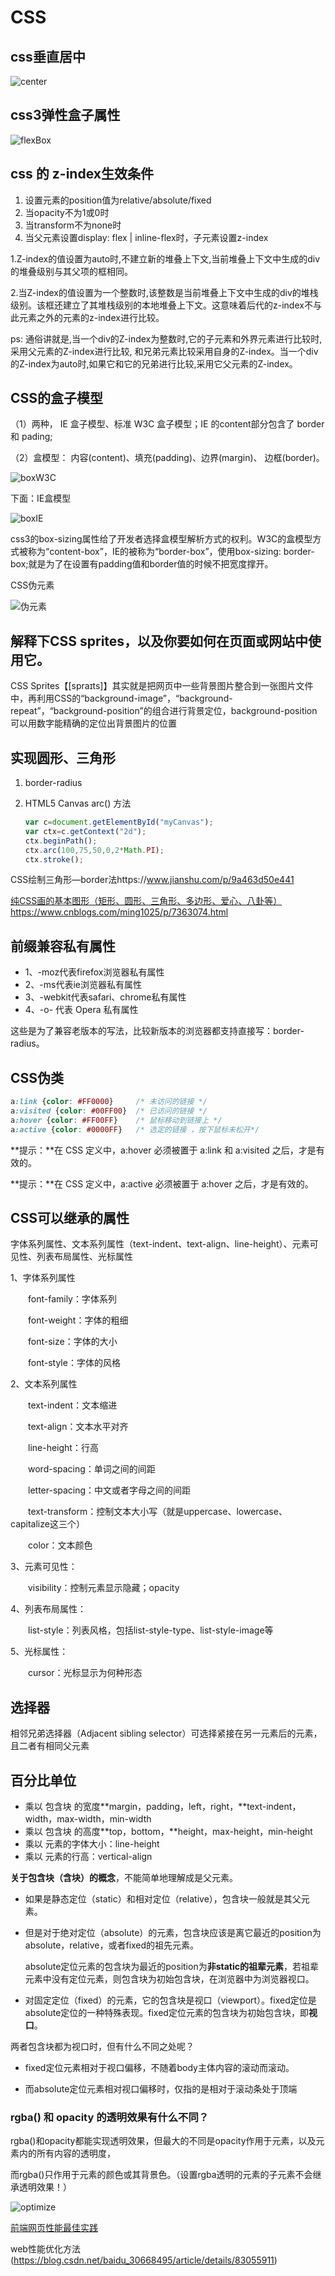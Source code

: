 # CSS

## css垂直居中

![center](images\center.png)

## css3弹性盒子属性

![flexBox](images\flexBox-1572674197542.png)

## css 的 z-index生效条件

1. 设置元素的position值为relative/absolute/fixed
2. 当opacity不为1或0时
3. 当transform不为none时
4. 当父元素设置display: flex | inline-flex时，子元素设置z-index

1.Z-index的值设置为auto时,不建立新的堆叠上下文,当前堆叠上下文中生成的div的堆叠级别与其父项的框相同。

2.当Z-index的值设置为一个整数时,该整数是当前堆叠上下文中生成的div的堆栈级别。该框还建立了其堆栈级别的本地堆叠上下文。这意味着后代的z-index不与此元素之外的元素的z-index进行比较。

ps: 通俗讲就是,当一个div的Z-index为整数时,它的子元素和外界元素进行比较时,采用父元素的Z-index进行比较, 和兄弟元素比较采用自身的Z-index。当一个div的Z-index为auto时,如果它和它的兄弟进行比较,采用它父元素的Z-index。

## CSS的盒子模型

（1）两种， IE 盒子模型、标准 W3C 盒子模型；IE 的content部分包含了 border 和 pading;

（2）盒模型： 内容(content)、填充(padding)、边界(margin)、 边框(border)。

![boxW3C](images\boxW3C.png)

下面：IE盒模型

![boxIE](images\boxIE.png)

​		css3的box-sizing属性给了开发者选择盒模型解析方式的权利。W3C的盒模型方式被称为“content-box”，IE的被称为“border-box”，使用box-sizing: border-box;就是为了在设置有padding值和border值的时候不把宽度撑开。

CSS伪元素

![伪元素](images\伪元素.png)

## 解释下CSS sprites，以及你要如何在页面或网站中使用它。

CSS Sprites【[spraɪts]】其实就是把网页中一些背景图片整合到一张图片文件中，再利用CSS的“background-image”，“background-repeat”，“background-position”的组合进行背景定位，background-position可以用数字能精确的定位出背景图片的位置

## 实现圆形、三角形

1. border-radius

2. HTML5 Canvas arc() 方法

   ```js
   var c=document.getElementById("myCanvas");
   var ctx=c.getContext("2d");
   ctx.beginPath();
   ctx.arc(100,75,50,0,2*Math.PI);
   ctx.stroke();
   ```

CSS绘制三角形—border法https://www.jianshu.com/p/9a463d50e441

[纯CSS画的基本图形（矩形、圆形、三角形、多边形、爱心、八卦等）](https://www.cnblogs.com/ming1025/p/7363074.html)https://www.cnblogs.com/ming1025/p/7363074.html

## 前缀兼容私有属性

- 1、-moz代表firefox浏览器私有属性
- 2、-ms代表ie浏览器私有属性
- 3、-webkit代表safari、chrome私有属性
- 4、-o- 代表 Opera 私有属性

这些是为了兼容老版本的写法，比较新版本的浏览器都支持直接写：border-radius。

## CSS伪类

```css
a:link {color: #FF0000}		/* 未访问的链接 */
a:visited {color: #00FF00}	/* 已访问的链接 */
a:hover {color: #FF00FF}	/* 鼠标移动到链接上 */
a:active {color: #0000FF}	/* 选定的链接 ，按下鼠标未松开*/
```

**提示：**在 CSS 定义中，a:hover 必须被置于 a:link 和 a:visited 之后，才是有效的。

**提示：**在 CSS 定义中，a:active 必须被置于 a:hover 之后，才是有效的。

## CSS可以继承的属性

字体系列属性、文本系列属性（text-indent、text-align、line-height）、元素可见性、列表布局属性、光标属性

1、字体系列属性

　　font-family：字体系列

　　font-weight：字体的粗细

　　font-size：字体的大小

　　font-style：字体的风格

2、文本系列属性

　　text-indent：文本缩进

　　text-align：文本水平对齐

　　line-height：行高

　　word-spacing：单词之间的间距

　　letter-spacing：中文或者字母之间的间距

　　text-transform：控制文本大小写（就是uppercase、lowercase、capitalize这三个）

　　color：文本颜色

3、元素可见性：

　　visibility：控制元素显示隐藏；opacity

4、列表布局属性：

　　list-style：列表风格，包括list-style-type、list-style-image等

5、光标属性：

　　cursor：光标显示为何种形态

## 选择器

相邻兄弟选择器（Adjacent sibling selector）可选择紧接在另一元素后的元素，且二者有相同父元素

## 百分比单位

- 乘以 包含块 的宽度**margin，padding，left，right，**text-indent，width，max-width，min-width
- 乘以 包含块 的高度**top，bottom，**height，max-height，min-height
- 乘以 元素的字体大小：line-height
- 乘以 元素的行高：vertical-align

**关于包含块（含块）的概念**，不能简单地理解成是父元素。

- 如果是静态定位（static）和相对定位（relative），包含块一般就是其父元素。
- 但是对于绝对定位（absolute）的元素，包含块应该是离它最近的position为absolute，relative，或者fixed的祖先元素。

  absolute定位元素的包含块为最近的position为**非static的祖辈元素**，若祖辈元素中没有定位元素，则包含块为初始包含块，在浏览器中为浏览器视口。
- 对固定定位（fixed）的元素，它的包含块是视口（viewport）。fixed定位是absolute定位的一种特殊表现。fixed定位元素的包含块为初始包含块，即**视口**。


两者包含块都为视口时，但有什么不同之处呢？

- fixed定位元素相对于视口偏移，不随着body主体内容的滚动而滚动。

- 而absolute定位元素相对视口偏移时，仅指的是相对于滚动条处于顶端

### rgba() 和 opacity 的透明效果有什么不同？

rgba()和opacity都能实现透明效果，但最大的不同是opacity作用于元素，以及元素内的所有内容的透明度，

而rgba()只作用于元素的颜色或其背景色。（设置rgba透明的元素的子元素不会继承透明效果！）

![optimize](images\optimize.png)

[前端网页性能最佳实践](https://www.cnblogs.com/developersupport/p/webpage-performance-best-practices.html)

web性能优化方法(https://blog.csdn.net/baidu_30668495/article/details/83055911) 

